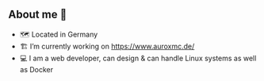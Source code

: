 ## About me 🔭

- 🗺️ Located in Germany 
- 🏗️ I’m currently working on https://www.auroxmc.de/ 
- 💻 I am a web developer, can design & can handle Linux systems as well as Docker 
